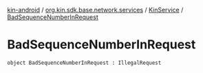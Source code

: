 [kin-android](../../index.md) / [org.kin.sdk.base.network.services](../index.md) / [KinService](index.md) / [BadSequenceNumberInRequest](./-bad-sequence-number-in-request.md)

# BadSequenceNumberInRequest

`object BadSequenceNumberInRequest : IllegalRequest`